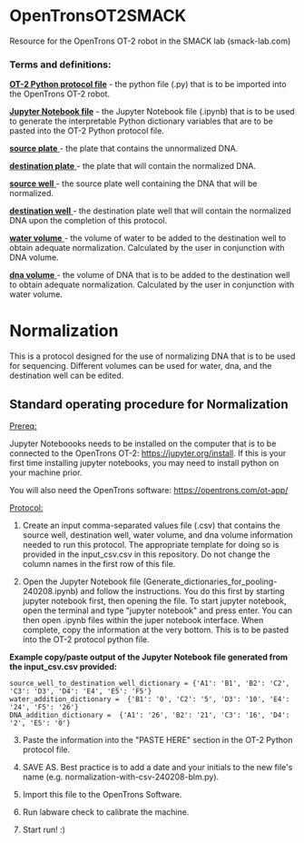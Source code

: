# OpenTronsOT2SMACK
Resource for the OpenTrons OT-2 robot in the SMACK lab (smack-lab.com)

### Terms and definitions: 
  <ins>**OT-2 Python protocol file**</ins> - the python file (.py) that is to be imported into the OpenTrons OT-2 robot.

  <ins>**Jupyter Notebook file**</ins> - the Jupyter Notebook file (.ipynb) that is to be used to generate the interpretable Python dictionary variables that are to be pasted into the OT-2 Python protocol file.

  <ins>**source plate** </ins> - the plate that contains the unnormalized DNA.

  <ins>**destination plate** </ins> - the plate that will contain the normalized DNA.

  <ins>**source well** </ins> - the source plate well containing the DNA that will be normalized.

  <ins>**destination well** </ins> - the destination plate well that will contain the normalized DNA upon the completion of this protocol.

  <ins>**water volume** </ins> - the volume of water to be added to the destination well to obtain adequate normalization. Calculated by the user in conjunction with DNA volume.

  <ins>**dna volume** </ins> - the volume of DNA that is to be added to the destination well to obtain adequate normalization. Calculated by the user in conjunction with water volume.

# Normalization
This is a protocol designed for the use of normalizing DNA that is to be used for sequencing. Different volumes can be used for water, dna, and the destination well can be edited. 
## Standard operating procedure for Normalization
<ins>Prereq:</ins> 

Jupyter Noteboooks needs to be installed on the computer that is to be connected to the OpenTrons OT-2: https://jupyter.org/install. If this is your first time installing jupyter notebooks, you may need to install python on your machine prior.

You will also need the OpenTrons software: https://opentrons.com/ot-app/

<ins>Protocol:</ins>

1. Create an input comma-separated values file (.csv) that contains the source well, destination well, water volume, and dna volume information needed to run this protocol. The appropriate template for doing so is provided in the input_csv.csv in this repository. Do not change the column names in the first row of this file.

2. Open the Jupyter Notebook file (Generate_dictionaries_for_pooling-240208.ipynb) and follow the instructions. You do this first by starting jupyter notebook first, then opening the file. To start jupyter notebook, open the terminal and type "jupyter notebook" and press enter. You can then open .ipynb files within the juper notebook interface. When complete, copy the information at the very bottom. This is to be pasted into the OT-2 protocol python file. 

  **Example copy/paste output of the Jupyter Notebook file generated from the input_csv.csv provided:**

    source_well_to_destination_well_dictionary = {'A1': 'B1', 'B2': 'C2', 'C3': 'D3', 'D4': 'E4', 'E5': 'F5'}
    water_addition_dictionary =  {'B1': '0', 'C2': '5', 'D3': '10', 'E4': '24', 'F5': '26'}
    DNA_addition_dictionary =  {'A1': '26', 'B2': '21', 'C3': '16', 'D4': '2', 'E5': '0'}

3. Paste the information into the "PASTE HERE" section in the OT-2 Python protocol file.

4. SAVE AS. Best practice is to add a date and your initials to the new file's name (e.g. normalization-with-csv-240208-blm.py).

5. Import this file to the OpenTrons Software.

6. Run labware check to calibrate the machine.

7. Start run! :)
